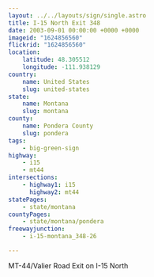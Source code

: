 ```yaml
---
layout: ../../layouts/sign/single.astro
title: I-15 North Exit 348
date: 2003-09-01 00:00:00 +0000 +0000
imageid: "1624856560"
flickrid: "1624856560"
location:
    latitude: 48.305512
    longitude: -111.938129
country:
    name: United States
    slug: united-states
state:
    name: Montana
    slug: montana
county:
    name: Pondera County
    slug: pondera
tags:
    - big-green-sign
highway:
    - i15
    - mt44
intersections:
    - highway1: i15
      highway2: mt44
statePages:
    - state/montana
countyPages:
    - state/montana/pondera
freewayjunction:
    - i-15-montana_348-26

---
```

MT-44/Valier Road Exit on I-15 North